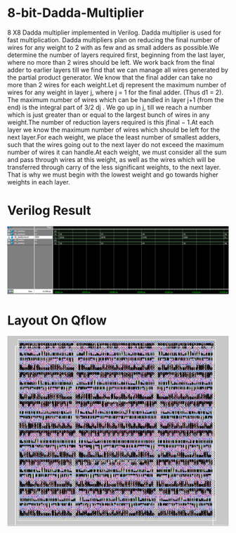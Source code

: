 # 8-bit-Dadda-Multiplier
8 X8 Dadda multiplier implemented in Verilog. Dadda multiplier is used for fast multiplication. Dadda multipliers plan on reducing the final number of wires for any weight to 2 with as few and as small adders as possible.We determine the number of layers required first, beginning from the last layer, where no more than 2 wires should be left. We work back from the final adder to earlier layers till we find that we can manage all wires generated by the partial product generator. We know that the final adder can take no more than 2 wires for each weight.Let dj represent the maximum number of wires for any weight in layer j, where j = 1 for the final adder. (Thus d1 = 2). The maximum number of wires which can be handled in layer j+1 (from the end) is the integral part of 3/2 dj . We go up in j, till we reach a number which is just greater than or equal to the largest bunch of wires in any weight.The number of reduction layers required is this jfinal − 1.At each layer we know the maximum number of wires which should be left for the next layer.For each weight, we place the least number of smallest adders, such that the wires going out to the next layer do not exceed the maximum number of wires it can handle.At each weight, we must consider all the sum and pass through wires at this weight, as well as the wires which will be transferred through carry of the less significant weights, to the next layer. That is why we must begin with the lowest weight and go towards higher weights in each layer. 
# Verilog Result
![alt text](https://github.com/Anshul380/8-bit-Dadda-Multiplier/blob/main/Screenshot%202023-08-13%20003247.png?raw=true)

# Layout On Qflow
![alt text](https://github.com/Anshul380/8-bit-Dadda-Multiplier/blob/main/Screenshot%202023-08-13%20003906.png?raw=true)





   
